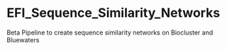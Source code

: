 EFI_Sequence_Similarity_Networks
================================

Beta Pipeline to create sequence similarity networks on Biocluster and Bluewaters
